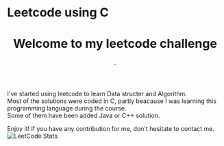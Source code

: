 # Leetcode using C
<header>
   <h1>Welcome to my leetcode challenge</h1>.
</header>
I've started using leetcode to learn Data structer and Algorithm.<br>
Most of the solutions were coded in C, partly beacause I was learning this programming language during the course.<br>
Some of them have been added Java or C++ solution.<br>

Enjoy it! If you have any contribution for me, don't hesitate to contact me.
![LeetCode Stats](https://leetcard.jacoblin.cool/haivietb9?theme=light&font=Noto%20Sans%20Rejang)

